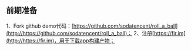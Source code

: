 ## 前期准备
1、Fork github demo代码：[https://github.com/sodatencent/roll_a_ball](http://https://github.com/sodatencent/roll_a_ball)；
2、注册[https://fir.im](http://https://fir.im)，用于下载app构建产物；
